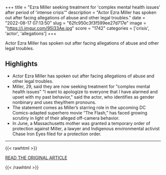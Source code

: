 +++
title = "Ezra Miller seeking treatment for 'complex mental health issues' after period of 'intense crisis'"
description = "Actor Ezra Miller has spoken out after facing allegations of abuse and other legal troubles."
date = "2022-08-17 07:13:50"
slug = "62fc950c3f3f599ee27d717e"
image = "https://i.imgur.com/95I33Ae.jpg"
score = "1742"
categories = ['crisis', 'actor', 'allegations']
+++

Actor Ezra Miller has spoken out after facing allegations of abuse and other legal troubles.

## Highlights

- Actor Ezra Miller has spoken out after facing allegations of abuse and other legal troubles.
- Miller, 29, said they are now seeking treatment for "complex mental health issues" "I want to apologize to everyone that I have alarmed and upset with my past behavior," said the actor, who identifies as gender nonbinary and uses they/them pronouns.
- The statement comes as Miller’s starring role in the upcoming DC Comics-adapted superhero movie “The Flash,” has faced growing scrutiny in light of their alleged off-camera behavior.
- In June, a Massachusetts mother was granted a temporary order of protection against Miller, a lawyer and Indigenous environmental activist Chase Iron Eyes filed for a protection order.

---

{{< rawhtml >}}
  <p class="article-category">
    <a target="_blank" href="https://www.nbcnews.com/news/us-news/ezra-miller-apologizes-seeking-treatment-mental-health-issues-rcna43256">READ THE ORIGINAL ARTICLE</a>
  </p>
{{< /rawhtml >}}
